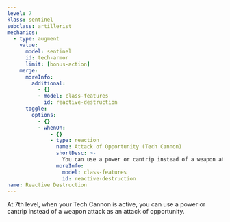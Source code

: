 ```yaml
---
level: 7
klass: sentinel
subclass: artillerist
mechanics:
  - type: augment
    value:
      model: sentinel
      id: tech-armor
      limit: [bonus-action]
    merge:
      moreInfo:
        additional:
          - {}
          - model: class-features
            id: reactive-destruction
      toggle:
        options:
          - {}
          - whenOn:
              - {}
              - type: reaction
                name: Attack of Opportunity (Tech Cannon)
                shortDesc: >-
                  You can use a power or cantrip instead of a weapon attack as an attack of opportunity.
                moreInfo:
                  model: class-features
                  id: reactive-destruction
name: Reactive Destruction
---
```

At 7th level, when your Tech Cannon is active, you can use a power or cantrip instead of a weapon attack as an attack of opportunity.
